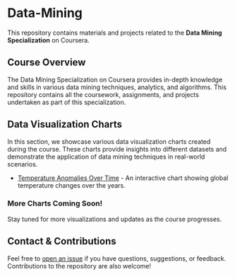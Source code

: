 # Data-Mining

This repository contains materials and projects related to the **Data Mining Specialization** on Coursera.

## Course Overview

The Data Mining Specialization on Coursera provides in-depth knowledge and skills in various data mining techniques, analytics, and algorithms. This repository contains all the coursework, assignments, and projects undertaken as part of this specialization.

## Data Visualization Charts

In this section, we showcase various data visualization charts created during the course. These charts provide insights into different datasets and demonstrate the application of data mining techniques in real-world scenarios.

- [Temperature Anomalies Over Time](https://artcasasa.github.io/Data-Mining/temperature_anomalies.html) - An interactive chart showing global temperature changes over the years.

### More Charts Coming Soon!

Stay tuned for more visualizations and updates as the course progresses.

## Contact & Contributions

Feel free to [open an issue](https://github.com/artcasasa/Data-Mining/issues) if you have questions, suggestions, or feedback. Contributions to the repository are also welcome!



